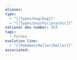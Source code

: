 ```yaml
---
aliases: 
type:
  - "[[Types/bug|bug]]"
  - "[[Types/psychic|psychic]]"
national dex number: 954
tags:
  - Paldea
evolution line:
  - "[[Pokémon/Rellor|Rellor]]"
associated: 
---
```

